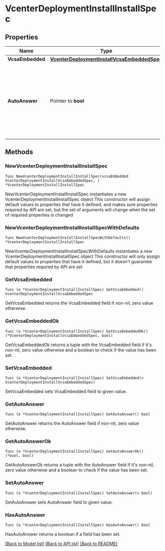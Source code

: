 # VcenterDeploymentInstallInstallSpec

## Properties

Name | Type | Description | Notes
------------ | ------------- | ------------- | -------------
**VcsaEmbedded** | [**VcenterDeploymentInstallVcsaEmbeddedSpec**](VcenterDeploymentInstallVcsaEmbeddedSpec.md) |  | 
**AutoAnswer** | Pointer to **bool** | Use the default option for any questions that may come up during appliance configuration. If unset, will default to false. | [optional] 

## Methods

### NewVcenterDeploymentInstallInstallSpec

`func NewVcenterDeploymentInstallInstallSpec(vcsaEmbedded VcenterDeploymentInstallVcsaEmbeddedSpec, ) *VcenterDeploymentInstallInstallSpec`

NewVcenterDeploymentInstallInstallSpec instantiates a new VcenterDeploymentInstallInstallSpec object
This constructor will assign default values to properties that have it defined,
and makes sure properties required by API are set, but the set of arguments
will change when the set of required properties is changed

### NewVcenterDeploymentInstallInstallSpecWithDefaults

`func NewVcenterDeploymentInstallInstallSpecWithDefaults() *VcenterDeploymentInstallInstallSpec`

NewVcenterDeploymentInstallInstallSpecWithDefaults instantiates a new VcenterDeploymentInstallInstallSpec object
This constructor will only assign default values to properties that have it defined,
but it doesn't guarantee that properties required by API are set

### GetVcsaEmbedded

`func (o *VcenterDeploymentInstallInstallSpec) GetVcsaEmbedded() VcenterDeploymentInstallVcsaEmbeddedSpec`

GetVcsaEmbedded returns the VcsaEmbedded field if non-nil, zero value otherwise.

### GetVcsaEmbeddedOk

`func (o *VcenterDeploymentInstallInstallSpec) GetVcsaEmbeddedOk() (*VcenterDeploymentInstallVcsaEmbeddedSpec, bool)`

GetVcsaEmbeddedOk returns a tuple with the VcsaEmbedded field if it's non-nil, zero value otherwise
and a boolean to check if the value has been set.

### SetVcsaEmbedded

`func (o *VcenterDeploymentInstallInstallSpec) SetVcsaEmbedded(v VcenterDeploymentInstallVcsaEmbeddedSpec)`

SetVcsaEmbedded sets VcsaEmbedded field to given value.


### GetAutoAnswer

`func (o *VcenterDeploymentInstallInstallSpec) GetAutoAnswer() bool`

GetAutoAnswer returns the AutoAnswer field if non-nil, zero value otherwise.

### GetAutoAnswerOk

`func (o *VcenterDeploymentInstallInstallSpec) GetAutoAnswerOk() (*bool, bool)`

GetAutoAnswerOk returns a tuple with the AutoAnswer field if it's non-nil, zero value otherwise
and a boolean to check if the value has been set.

### SetAutoAnswer

`func (o *VcenterDeploymentInstallInstallSpec) SetAutoAnswer(v bool)`

SetAutoAnswer sets AutoAnswer field to given value.

### HasAutoAnswer

`func (o *VcenterDeploymentInstallInstallSpec) HasAutoAnswer() bool`

HasAutoAnswer returns a boolean if a field has been set.


[[Back to Model list]](../README.md#documentation-for-models) [[Back to API list]](../README.md#documentation-for-api-endpoints) [[Back to README]](../README.md)


